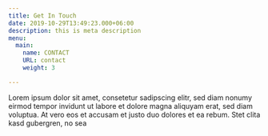 ```yaml
---
title: Get In Touch
date: 2019-10-29T13:49:23.000+06:00
description: this is meta description
menu:
  main:
    name: CONTACT
    URL: contact
    weight: 3

---
```

Lorem ipsum dolor sit amet, consetetur sadipscing elitr, sed diam nonumy eirmod tempor invidunt ut labore et dolore magna aliquyam erat, sed diam voluptua. At vero eos et accusam et justo duo dolores et ea rebum. Stet clita kasd gubergren, no sea